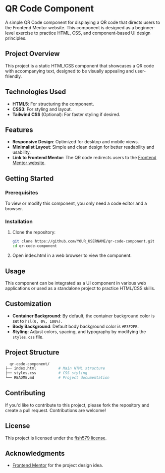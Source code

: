 # QR Code Component

A simple QR Code component for displaying a QR code that directs users to the Frontend Mentor website. This component is designed as a beginner-level exercise to practice HTML, CSS, and component-based UI design principles.

## Project Overview

This project is a static HTML/CSS component that showcases a QR code with accompanying text, designed to be visually appealing and user-friendly.

## Technologies Used

- **HTML5**: For structuring the component.
- **CSS3**: For styling and layout.
- **Tailwind CSS** (Optional): For faster styling if desired.

## Features

- **Responsive Design**: Optimized for desktop and mobile views.
- **Minimalist Layout**: Simple and clean design for better readability and usability.
- **Link to Frontend Mentor**: The QR code redirects users to the [Frontend Mentor website](https://www.frontendmentor.io/).

## Getting Started

### Prerequisites

To view or modify this component, you only need a code editor and a browser.

### Installation

1. Clone the repository:
   ```bash
   git clone https://github.com/YOUR_USERNAME/qr-code-component.git
   cd qr-code-component
    ```
2. Open index.html in a web browser to view the component.
   
## Usage
This component can be integrated as a UI component in various web applications or used as a standalone project to practice HTML/CSS skills.

## Customization
- **Container Background**: By default, the container background color is set to `hsl(0, 0%, 100%)`.
- **Body Background**: Default body background color is `#E3F2FB`.
- **Styling**: Adjust colors, spacing, and typography by modifying the `styles.css` file.

## Project Structure
 ```bash
   qr-code-component/
├── index.html          # Main HTML structure
├── styles.css          # CSS styling
└── README.md           # Project documentation
 ```
## Contributing
If you'd like to contribute to this project, please fork the repository and create a pull request. Contributions are welcome!

## License
This project is licensed under the [fish579 license](LICENSE).

## Acknowledgments
- [Frontend Mentor](https://www.frontendmentor.io/) for the project design idea.
